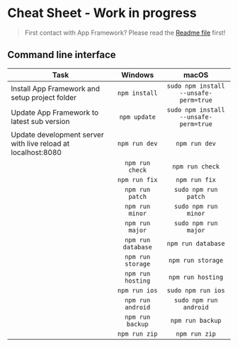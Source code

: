 # Cheat Sheet - Work in progress

> First contact with App Framework? Please read the [Readme file](README.md) first!

## Command line interface

|Task|Windows|macOS|
|---|:-:|:-:|
|Install App Framework and setup project folder|`npm install`|`sudo npm install --unsafe-perm=true`|
|Update App Framework to latest sub version|`npm update`|`sudo npm install --unsafe-perm=true`|
|Update development server with live reload at localhost:8080|`npm run dev`|`npm run dev`|
||`npm run check`|`npm run check`|
||`npm run fix`|`npm run fix`|
||`npm run patch`|`sudo npm run patch`|
||`npm run minor`|`sudo npm run minor`|
||`npm run major`|`sudo npm run major`|
||`npm run database`|`npm run database`|
||`npm run storage`|`npm run storage`|
||`npm run hosting`|`npm run hosting`|
||`npm run ios`|`sudo npm run ios`|
||`npm run android`|`sudo npm run android`|
||`npm run backup`|`npm run backup`|
||`npm run zip`|`npm run zip`|
